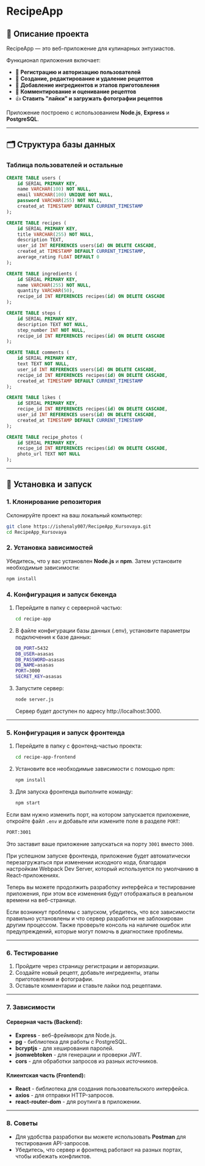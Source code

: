 # RecipeApp

## 📖 Описание проекта

RecipeApp — это веб-приложение для кулинарных энтузиастов.

Функционал приложения включает:

- 🔐 **Регистрацию и авторизацию пользователей**
- 📝 **Создание, редактирование и удаление рецептов**
- 🥗 **Добавление ингредиентов и этапов приготовления**
- 💬 **Комментирование и оценивание рецептов**
- 👍 **Ставить "лайки" и загружать фотографии рецептов**

Приложение построено с использованием **Node.js**, **Express** и **PostgreSQL**.

---

## 🗂️ Структура базы данных

### Таблица пользователей и остальные

```sql
CREATE TABLE users (
    id SERIAL PRIMARY KEY,
    name VARCHAR(100) NOT NULL,
    email VARCHAR(100) UNIQUE NOT NULL,
    password VARCHAR(255) NOT NULL,
    created_at TIMESTAMP DEFAULT CURRENT_TIMESTAMP
);

CREATE TABLE recipes (
    id SERIAL PRIMARY KEY,
    title VARCHAR(255) NOT NULL,
    description TEXT,
    user_id INT REFERENCES users(id) ON DELETE CASCADE,
    created_at TIMESTAMP DEFAULT CURRENT_TIMESTAMP,
    average_rating FLOAT DEFAULT 0
);

CREATE TABLE ingredients (
    id SERIAL PRIMARY KEY,
    name VARCHAR(255) NOT NULL,
    quantity VARCHAR(50),
    recipe_id INT REFERENCES recipes(id) ON DELETE CASCADE
);

CREATE TABLE steps (
    id SERIAL PRIMARY KEY,
    description TEXT NOT NULL,
    step_number INT NOT NULL,
    recipe_id INT REFERENCES recipes(id) ON DELETE CASCADE
);

CREATE TABLE comments (
    id SERIAL PRIMARY KEY,
    text TEXT NOT NULL,
    user_id INT REFERENCES users(id) ON DELETE CASCADE,
    recipe_id INT REFERENCES recipes(id) ON DELETE CASCADE,
    created_at TIMESTAMP DEFAULT CURRENT_TIMESTAMP
);

CREATE TABLE likes (
    id SERIAL PRIMARY KEY,
    recipe_id INT REFERENCES recipes(id) ON DELETE CASCADE,
    user_id INT REFERENCES users(id) ON DELETE CASCADE,
    created_at TIMESTAMP DEFAULT CURRENT_TIMESTAMP
);

CREATE TABLE recipe_photos (
    id SERIAL PRIMARY KEY,
    recipe_id INT REFERENCES recipes(id) ON DELETE CASCADE,
    photo_url TEXT NOT NULL
);
```

---

## 🚀 Установка и запуск

### 1. Клонирование репозитория

Склонируйте проект на ваш локальный компьютер:

```bash
git clone https://ishenaly007/RecipeApp_Kursovaya.git
cd RecipeApp_Kursovaya

```

### 2. Установка зависимостей

Убедитесь, что у вас установлен **Node.js** и **npm**. Затем установите необходимые зависимости:

```bash
npm install
```

### 4. Конфигурация и запуск бекенда

1. Перейдите в папку с серверной частью:

   ```bash
   cd recipe-app
   ```

2. В файле конфигурации базы данных (.env), установите параметры подключения к базе данных:

   ```bash
   DB_PORT=5432
   DB_USER=asasas
   DB_PASSWORD=asasas
   DB_NAME=asasas
   PORT=3000
   SECRET_KEY=asasas
   ```
3. Запустите сервер:

   ```bash
   node server.js
   ```
   Сервер будет доступен по адресу http://localhost:3000.

------
### 5. Конфигурация и запуск фронтенда

1. Перейдите в папку с фронтенд-частью проекта:

   ```bash
   cd recipe-app-frontend

2. Установите все необходимые зависимости с помощью npm:

   ```bash
   npm install

3. Для запуска фронтенда выполните команду:

   ```bash
   npm start

Если вам нужно изменить порт, на котором запускается приложение, откройте файл `.env` и добавьте или измените поле в разделе `PORT`:

```bash
PORT:3001
```
Это заставит ваше приложение запускаться на порту `3001` вместо `3000`.

При успешном запуске фронтенда, приложение будет автоматически перезагружаться при изменении исходного кода, благодаря настройкам Webpack Dev Server, который используется по умолчанию в React-приложениях.

Теперь вы можете продолжить разработку интерфейса и тестирование приложения, при этом все изменения будут отображаться в реальном времени на веб-странице.

Если возникнут проблемы с запуском, убедитесь, что все зависимости правильно установлены и что сервер разработки не заблокирован другим процессом. Также проверьте консоль на наличие ошибок или предупреждений, которые могут помочь в диагностике проблемы.

------

### 6. Тестирование

1. Пройдите через страницу регистрации и авторизации.
2. Создайте новый рецепт, добавьте ингредиенты, этапы приготовления и фотографии.
3. Оставьте комментарии и ставьте лайки под рецептами.

------

### 7. Зависимости

#### Серверная часть (Backend):
- **Express** - веб-фреймворк для Node.js.
- **pg** - библиотека для работы с PostgreSQL.
- **bcryptjs** - для хеширования паролей.
- **jsonwebtoken** - для генерации и проверки JWT.
- **cors** - для обработки запросов из разных источников.

#### Клиентская часть (Frontend):
- **React** - библиотека для создания пользовательского интерфейса.
- **axios** - для отправки HTTP-запросов.
- **react-router-dom** - для роутинга в приложении.

------

### 8. Советы

- Для удобства разработки вы можете использовать **Postman** для тестирования API-запросов.
- Убедитесь, что сервер и фронтенд работают на разных портах, чтобы избежать конфликтов.
